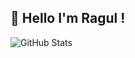 ## 👋 Hello I'm Ragul !

![GitHub Stats](https://github-readme-stats.vercel.app/api?username=RAGUL01212321&show_icons=true&theme=radical)
<!--
**RAGUL01212321/RAGUL01212321** is a ✨ _special_ ✨ repository because its `README.md` (this file) appears on your GitHub profile.

Here are some ideas to get you started:

- 🔭 I’m currently working on ...
- 🌱 I’m currently learning ...
- 👯 I’m looking to collaborate on ...
- 🤔 I’m looking for help with ...
- 💬 Ask me about ...
- 📫 How to reach me: ...
- 😄 Pronouns: ...
- ⚡ Fun fact: ...
-->
